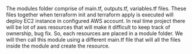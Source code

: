 The modules folder comprise of main.tf, outputs.tf, variables.tf files.
These files together when terraform init and terraform apply is executed will deploy EC2 instance in configured AWS account.
In real time project there will be lot of aws resources that will make it difficult to keep track of ownership, bug fix.
So, each resources are placed in a module folder.
We will then call this module using a different main.tf file that will all the files inside the module and create the resource.
